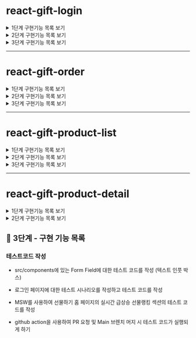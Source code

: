 # react-gift-login

<details>
<summary>1단계 구현기능 목록 보기</summary>
<div markdown="1">

## 📌 1단계 - 구현한 기능 목록

### 1. 기본 설정

- 불필요한 파일 및 코드 정리
- README 작성

### 2. Alias 설정

- 절대경로 import를 위한 alias 설정

### 3. Prettier 설정

- Prettier 설치
- 프로젝트 내 코드 포매팅 적용

### 4. Emotion 스타일 라이브러리 적용

- `@emotion/react`, `@emotion/styled` 설치
- 전역 스타일(GlobalStyle) 적용

### 5. 기본 폰트 설정

- Pretendard 폰트를 기본 폰트로 적용

### 6. reset.css 적용

- 전역 스타일(GlobalStyle) 에 포함시키기

---

### 리팩토링 1 : 타입스크립트 설치

### 리팩토링 2 : alias 적용해 코드수정

- alias가 인식 안되던 문제 해결
- tsx파일들을 alias 주소를 사용하도록 수정

### 리팩토링 3 : 빌드

- 프로젝트 빌드 결과물(dist) 추가

</div>
</details>

<details>
<summary>2단계 구현기능 목록 보기</summary>
<div markdown="1">
  
## 📌 2단계 - 구현한 기능 목록

### 1. 디자인 토큰 설정

- emotion에 Color, Typography 토큰을 설정

### 2. Mobile First Layout 기반 환경 구축

- 화면의 max-width를 720px으로 제한

### 3. UI - 상단 네비게이션 바

### 4. UI - 카테고리

- Flex, Grid 등을 활용

### 5. UI - 기타 섹션

- 선물한 친구 선택 UI 구현
- 카테캠 화이팅 배너 구현

### 5. UI - 실시간 급상승 선물랭킹

- 목 데이터 기반 랭킹 UI 구현

</div>
</details>

<details>
<summary>3단계 구현기능 목록 보기</summary>
<div markdown="1">

## 📌 3단계 - 구현한 기능 목록

### 1. 🔐 로그인 기능

- `/login` 페이지 접속 시 로그인 화면 표시
- 로그인 버튼 클릭 시 이전 페이지로 리디렉션 (없을 경우 `/`으로 이동)
- 로그인 상태 유지 기능은 구현하지 않음 (단순 라우팅 기반)

### 2. 🚫 Not Found 페이지

- 존재하지 않는 경로로 접근 시 Not Found 페이지로 이동

### 3. 🧭 네비게이션 바

- 로그인 버튼 추가 (로그인 페이지로 이동)
- 뒤로가기 버튼 추가 (이전 페이지로 이동)

### 4. 🎁 선물하기 메인 페이지 - 실시간 급상승 선물랭킹

- 성별/주제 필터 적용 시 새로고침 이후에도 필터 상태가 유지되도록 구현 (URL 파라미터 또는 상태 저장 방식 활용)
- 버튼, 카드 등 공통 요소를 별도의 컴포넌트로 분리하여 재사용성 향상

---

### 리팩토링

- 글로벌 스타일에 Pretendard 웹폰트 적용 안되는 문제 해결

- 목데이터에 타입 추가 및 아이디값을 다르게 하도록 맵함수 추가

</div>
</details>

---

# react-gift-order

<details>
<summary>1단계 구현기능 목록 보기</summary>
<div markdown="1">

## 📌 1단계 - 구현 기능 목록

### 1. ID 입력 유효성 검증

- 빈 값일 경우: ID를 입력해주세요.

- 이메일 형식이 아닐 경우: ID는 이메일 형식으로 입력해주세요.

- 유효한 경우: 에러 메시지 제거

### 2. PW 입력 유효성 검증

- 빈 값일 경우: PW를 입력해주세요.

- 8자 미만일 경우: PW는 최소 8글자 이상이어야 합니다.

- 유효한 경우: 에러 메시지 제거

### 3. 로그인 버튼 상태 처리

- ID와 PW가 모두 유효할 때만 버튼 활성화 (disabled → false)

- 그 외에는 비활성화

- LoginFormSection에서 커스텀 훅 사용

</div>
</details>

<details>
<summary>2단계 구현기능 목록 보기</summary>
<div markdown="1">

## 📌 2단계 - 구현 기능 목록

### 1. 로그인 정보 관리

- Context API를 활용해 로그인 상태를 전역에서 관리

- 메인 페이지에서 새로고침해도 로그인 정보 유지

- 로그인 성공 시 마이페이지(/my)로 이동 가능
  - 마이페이지는 로그인한 사용자만 접근 가능, 미로그인 시 로그인 페이지로 리다이렉트

- 마이페이지에서 로그아웃 시 로그인 페이지(/login)로 이동

### 2. 주문하기 페이지 UI 및 로직 구현

- 상품 아이템 클릭 시 주문하기 페이지로 이동

- 로그인하지 않은 경우 로그인 유도 후 주문하기 접근 허용

- 주문하기 페이지에 참고 URL 기능 반영
  - 메세지카드 선택 기능
  - 메세지카드 프리뷰 기능
  - 섹션디바이더 컴포넌트 재사용
  - 인풋박스 재사용
  - '주문하기' 바텀 버튼 컴포넌트 화면에 고정
  - 바텀 버튼을 누를 시에만 유효성검사 에러메세지가 등장

- 제출 버튼 클릭 시 아래 유효성 검사 조건 미충족 시 각 입력 필드별 안내 메시지 표시
  - 메시지는 반드시 입력되어야 함
  - 보내는 사람 이름은 반드시 입력되어야 함
  - 받는 사람 이름은 반드시 입력되어야 함
  - 받는 사람 전화번호는 반드시 입력되고, 전화번호 형식(01012341234)에 맞아야 함
  - 수량은 1 이상이어야 함

</div>
</details>

<details>
<summary>3단계 구현기능 목록 보기</summary>
<div markdown="1">

## 📌 3단계 - 구현 기능 목록

### 1. 폼 리팩터링 및 유효성 검사 고도화

- React Hook Form + Zod(선택)를 사용하여 주문하기 폼 리팩터링

- useState로 직접 입력값을 관리하지 않고, RHF으로 전환

- Zod를 활용해 유효성 검사 스키마 작성 (선택 사항이지만 권장)

### 2. 받는 사람 기능 고도화

- 받는 사람 정보를 최대 10명까지 등록 가능하게 구현

- 모든 입력값(10명의 정보)이 유효해야만 폼에 반영됨
  - 전화번호 중복 불가
  - 전화번호는 01012341234 형태만 허용
  - 최소 수량은 1개 이상이어야 함

- 참고 URL 기반으로 UI 구성

hint : 받는 사람 기능 구현할 때 useFieldArray 사용?

### 3. 주문하기 페이지 기능 강화

- 참고 URL을 기반으로 변경된 기능 구현

- 기능 단위 커밋 및 재사용 가능한 컴포넌트/훅 구조 고려

</div>
</details>

---

# react-gift-product-list

<details>
<summary>1단계 구현기능 목록 보기</summary>
<div markdown="1">

## 📌 1단계 - 구현 기능 목록

- API 서버 : https://github.com/next-step/react-gift-mock-server/tree/main/src

- git pull 받아 로컬에서 실행 후 로컬 서버를 사용하여 API를 요청하는 방식으로 작업할 것

### 1. 선물하기 홈 > 선물 테마 섹션

- `/api/themes` API를 사용하여 테마 목록을 완성

- 데이터를 불러오는 동안 로딩 화면 뜨도록 하기

- 데이터가 없거나, 에러가 발생하면 선물 테마 섹션이 보여지지 않게 하기

### 2. 선물하기 홈 > 실시간 급상승 선물랭킹 섹션

- `/api/products/ranking` API를 사용하여 실시간 급상승 선물 랭킹 섹션 완성

- API 명세에 따라 각 필터 선택 시 해당 필터에 맞는 API 재요청

- 데이터를 불러오는 동안 로딩 화면 뜨도록 하기

- 보여 줄 상품 목록이 없을경우 상품 목록이 없다는 문구 띄우기

</div>
</details>

<details>
<summary>2단계 구현기능 목록 보기</summary>
<div markdown="1">

## 📌 2단계 - 구현 기능 목록

### 1. 로그인 기능

- `/login` api 를 사용해서 로그인 기능 완성
- 로그인 성공 시 내려오는 authToken과 email, name을 userInfo storage에 저장하고 활용
- 4XX 에러가 발생하면 Toast를 통해 에러메시지를 보여주세요.
  - react-toastify 라이브러리 사용

### 2. 주문하기 기능

- `/products/:productId/summary` api를 사용하여 제품 정보 가져오기
- 만약 제품 정보 API에서 4XX 에러가 발생하면 Toast를 통해 에러메시지 + 선물하기 홈으로 연결.
- 보내는 사람 Input Field에 userInfo의 name을 defaultValue로 채워놓기

- `/order` api를 사용하여 주문하기 기능을 완성
- 주문하기 API의 경우 Authorization헤더에 로그인 응답에서 전달 받은 authToken을 넣어야만 동작하도록 하기
- 주문하기 API에서 401 에러가 발생하면 로그인 페이지로 연결

</div>
</details>

<details>
<summary>3단계 구현기능 목록 보기</summary>
<div markdown="1">

## 📌 3단계 - 구현 기능 목록

### 1. 테마 상품 목록 페이지

- `선물하기 홈 > 선물 테마` 섹션의 아이템을 클릭하면 각각 테마의 상품 목록 페이지로 연결

- 히어로 영역과 상품 목록 UI

### 2. 히어로 영역 API 연결

- `/api/themes/:themeId/info` API를 사용하여 선물 테마 섹션의 히어로 영역을 구현

- 테마 정보를 가져오는 API가 404 에러가 발생하면 선물하기 홈 페이지로 연결

-> 이부분은 기존의 `useFetch`훅을 재사용할 수 있을 것 같다.

### 3. 상품 리스트 영역 API 연결

- `/api/themes/:themeId/products` API를 사용하여 상품 리스트를 구현

- 무한 스크롤 기능을 구현

- 상품 리스트가 없으면 빈 페이지를 보여주기

-> 무한스크롤 하려면 기존 훅 재사용하지 않는 게 좋을 것 같다.

</div>
</details>

---

# react-gift-product-detail

<details>
<summary>1단계 구현기능 목록 보기</summary>
<div markdown="1">

## 📌 1단계 - 구현 기능 목록

- 기존에 작성했던 API를 React Query를 이용해서 리팩터링

### 1. React Query 사용하기 : GET

- useFetch 훅 대신 ReactQuery를 사용하는 useReactQueryFetch 훅 설계
- useFetch를 사용하던 기존 페이지들 전부 리팩토링
  - 데이터 구조, 에러 타입 변경되는 것에 유의하여 리팩토링

### 2. React Query 사용하기 : POST

- OrderPage와 `api/orders.ts`을 ReactQuery를 사용하도록 수정

---

### 리팩토링

- axios로 공통 baseURL을 가진 instance 정의

- API 호출을 사용하는 위치에서 직접 선언해서 사용하는 구조 개선
  - 각 API로직을 `api/` 디렉토리 내에서 기능 단위로 나눠 관리

- `api/` 디렉토리 내 로직을 axios를 사용하도록 통일

</div>
</details>

<details>
<summary>2단계 구현기능 목록 보기</summary>
<div markdown="1">

## 📌 2단계 - 구현 기능 목록

### 1. 상품 상세 페이지

- 상품 상세 페이지 UI구현

- 아래 API를 모두 사용하기
  - 상품 정보 API: `/api/products/:productId`
  - 상품 세부 정보 API: `/api/products/:productId/detail`
  - 상품 주요 리뷰 API: `/api/products/:productId/highlight-review`
  - 상품 관심 등록 수 API: `/api/products/:productId/wish`
  - react query 등을 활용

- 상품 관심 등록 버튼 클릭 시 낙관적 업데이트를 통해 상품 관심 등록 수를 변경
  - 실제 API 반영은 없기 때문에, 새로고침 하면 사라짐

- ErrorBoundary와 Suspense를 사용하여 코드 구조를 리팩터링
  - 단, ErrorBoundary는 관련 라이브러리를 사용하지 않고 구현

</div>
</details>

## 📌 3단계 - 구현 기능 목록

### 테스트코드 작성

- src/components에 있는 Form Field에 대한 테스트 코드를 작성 (텍스트 인풋 박스)

- 로그인 페이지에 대한 테스트 시나리오를 작성하고 테스트 코드를 작성

- MSW를 사용하여 선물하기 홈 페이지의 실시간 급상승 선물랭킹 섹션의 테스트 코드를 작성

- github action을 사용하여 PR 요청 및 Main 브렌치 머지 시 테스트 코드가 실행되게 하기

